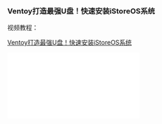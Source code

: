 ### Ventoy打造最强U盘！快速安装iStoreOS系统
视频教程：

<a href="https://www.bilibili.com/video/BV1qz4y1n7pu/?spm_id_from=333.999.0.0&vd_source=8e363fb838693d4a1c274983edfd43fc" target="_blank">Ventoy打造最强U盘！快速安装iStoreOS系统</a>  

<iframe src="//www.bilibili.com/blackboard/html5mobileplayer.html?aid=572960814&bvid=BV1qz4y1n7pu&cid=1181643188&page=1&fjw=0&danmaku=0" scrolling="no" border="0" frameborder="no" framespacing="0" allowfullscreen="true"></iframe>



